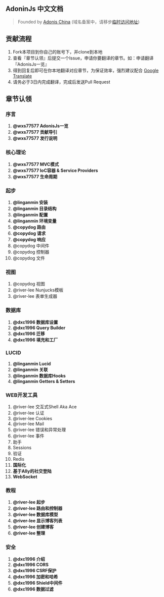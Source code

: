 ## AdoninJs 中文文档

> Founded by [Adonis China](http://adonis-china.org) (域名备案中，请移步[临时访问地址](http://adonis.genyii.com))

## 贡献流程
1. Fork本项目到你自己的账号下，并clone到本地
1. 查看『章节认领』后提交一个Issue，申请你要翻译的章节。如：申请翻译『AdonisJs一览』
1. 得到回复后即可在你本地翻译对应章节，为保证效率，强烈建议配合 [Google Translate](https://translate.google.cn/)
1. 请务必于3日内完成翻译，完成后发送Pull Request

## 章节认领

### 序言
1. **@wxs77577 AdonisJs一览**
1. **@wxs77577 贡献导引**
1. **@wxs77577 发行说明**

### 核心理论
1. **@wxs77577 MVC模式**
1. **@wxs77577 IoC容器 & Service Providers**
1. **@wxs77577 生命周期**

### 起步
1. **@linganmin 安装**
1. **@linganmin 目录结构**
1. **@linganmin 配置**
1. **@linganmin 环境变量**
1. **@copydog 路由**
1. **@copydog 请求**
1. **@copydog 响应**
1. @copydog 中间件
1. @copydog 控制器
1. @copydog 文件

### 视图
1. @copydog 视图
1. @river-lee Nunjucks模板
1. @river-lee 表单生成器

### 数据库
1. **@dxc1996 数据库设置**
1. **@dxc1996 Query Builder**
1. **@dxc1996 迁移**
1. **@dxc1996 填充和工厂**

### LUCID
1. **@linganmin Lucid**
1. **@linganmin 关联**
1. **@linganmin 数据库Hooks**
1. **@linganmin Getters & Setters**

### WEB开发工具
1. @river-lee 交互式Shell Aka Ace
1. @river-lee 认证
1. @river-lee Cookies
1. @river-lee Mail
1. @river-lee 错误和异常处理
1. @river-lee 事件
1. 助手
1. Sessions
1. 验证
1. Redis
1. **国际化**
1. **基于Ally的社交登陆**
1. **WebSocket**

### 教程
1. **@river-lee 起步**
1. **@river-lee 路由和控制器**
1. **@river-lee 数据库模型**
1. **@river-lee 显示博客列表**
1. **@river-lee 创建博客**
1. **@river-lee 整理**

### 安全
1. **@dxc1996 介绍**
1. **@dxc1996 CORS**
1. **@dxc1996 CSRF保护**
1. **@dxc1996 加密和哈希**
1. **@dxc1996 Shield中间件**
1. **@dxc1996 数据过滤**